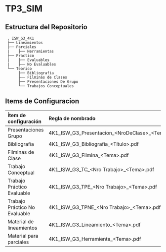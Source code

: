 # TP3_SIM

## Estructura del Repositorio

     . ISW_G3_4K1
     ├── Lineamientos
     ├── Parciales
     |    ├── Herramientas
     ├── Practico
     |    ├── Evaluables
     |    ├── No Evaluables
     └── Teorico
          ├── Bibliografia
          ├── Filminas de Clases
          ├── Presentaciones De Grupo
          └── Trabajos Conceptuales

## Items de Configuracion

| **Ítem de configuración** |	            **Regla de nombrado**               |	               **Ubicación**                |
|:-------------------------|:--------------------------------------------------|:------------------------------------------- |
| Presentaciones Grupo	| 4K1_ISW_G3_Presentacion_\<NroDeClase>_\<Tema>.pdf | ISW_G3_4K1/teorico/presentaciones_de_grupo/ |
| Bibliografía |	4K1_ISW_G3_Bibliografia_<Título>.pdf |	ISW_G3_4K1/teorico/bibliografia/ |
| Filminas de Clase |	4K1_ISW_G3_Filmina_\<Tema>.pdf |	ISW_G3_4K1/teorico/filminas_de_clase/ |
| Trabajo Conceptual |	4K1_ISW_G3_TC_\<Nro Trabajo>_\<Tema>.pdf |	ISW_G3_4K1/teorico/trabajos_conceptuales/ |
| Trabajo Práctico Evaluable |	4K1_ISW_G3_TPE_\<Nro Trabajo>_\<Tema>.pdf |	ISW_G3_4K1/practico/trabajos_prácticos/evaluables/ |
| Trabajo Práctico No Evaluable |	4K1_ISW_G3_TPNE_\<Nro Trabajo>_\<Tema>.pdf |	ISW_G3_4K1/Practico/trabajos_practicos/no_evaluables/ |
| Material de lineamientos |	4K1_ISW_G3_Lineamiento_\<Tema>.pdf	| ISW_G3_4K1/lineamientos/ |
| Material para parciales |	4K1_ISW_G3_Herramienta_\<Tema>.pdf	| ISW_G3_4K1/parciales/herramientas/ |
